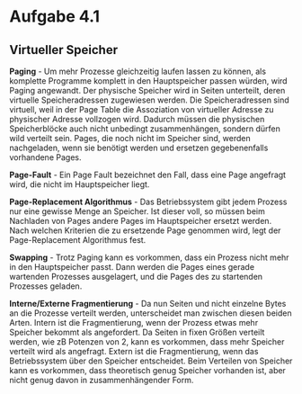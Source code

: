 # Aufgabe 4.1
## Virtueller Speicher
**Paging** - Um mehr Prozesse gleichzeitig laufen lassen zu können, als komplette Programme
komplett in den Hauptspeicher passen würden, wird Paging angewandt.  Der
physische Speicher wird in Seiten unterteilt, deren virtuelle Speicheradressen
zugewiesen werden. Die Speicheradressen sind virtuell, weil in der Page Table
die Assoziation von virtueller Adresse zu physischer Adresse vollzogen wird.
Dadurch müssen die physischen Speicherblöcke auch nicht unbedingt
zusammenhängen, sondern dürfen wild verteilt sein. Pages, die noch nicht im Speicher sind, werden nachgeladen, wenn sie benötigt
werden und ersetzen gegebenenfalls vorhandene Pages.

**Page-Fault** - Ein Page Fault bezeichnet den Fall, dass eine Page angefragt wird, die nicht im Hauptspeicher liegt.

**Page-Replacement Algorithmus** - Das Betriebssystem gibt jedem Prozess nur eine gewisse Menge an Speicher.
Ist dieser voll, so müssen beim Nachladen von Pages andere Pages im Hauptspeicher ersetzt werden. Nach welchen Kriterien
die zu ersetzende Page genommen wird, legt der Page-Replacement Algorithmus fest.

**Swapping** - Trotz Paging kann es vorkommen, dass ein Prozess nicht mehr in den Hauptspeicher passt. Dann werden
die Pages eines gerade wartenden Prozesses ausgelagert, und die Pages des zu startenden Prozesses geladen.

**Interne/Externe Fragmentierung** - Da nun Seiten und nicht einzelne Bytes an
die Prozesse verteilt werden, unterscheidet man zwischen diesen beiden Arten.
Intern ist die Fragmentierung, wenn der Prozess etwas mehr Speicher bekommt als
angefordert.  Da Seiten in fixen Größen verteilt werden, wie zB Potenzen von 2,
kann es vorkommen, dass mehr Speicher verteilt wird als angefragt.  Extern ist
die Fragmentierung, wenn das Betriebssystem über den Speicher entscheidet. Beim
Verteilen von Speicher kann es vorkommen, dass theoretisch genug Speicher
vorhanden ist, aber nicht genug davon in zusammenhängender Form.
